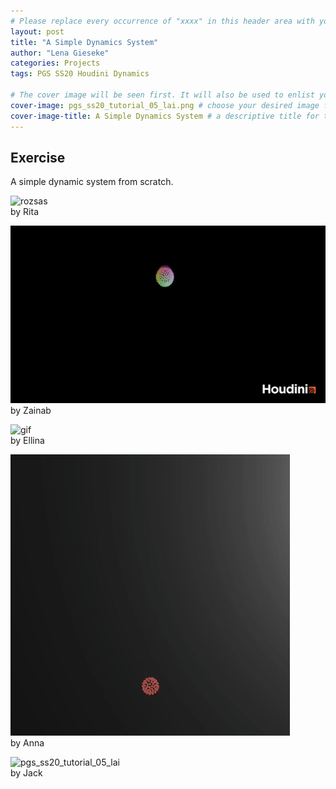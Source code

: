 ```yaml
---
# Please replace every occurrence of "xxxx" in this header area with your personal information.
layout: post
title: "A Simple Dynamics System"
author: "Lena Gieseke"
categories: Projects
tags: PGS SS20 Houdini Dynamics

# The cover image will be seen first. It will also be used to enlist your project amonst others.
cover-image: pgs_ss20_tutorial_05_lai.png # choose your desired image file format — must be supported by web browsers — only one
cover-image-title: A Simple Dynamics System # a descriptive title for the image
---
```


## Exercise

A simple dynamic system from scratch.  

![rozsas](rozsas.gif)  
by Rita  

![pgs_ss20_tutorial_05_tariq](pgs_ss20_tutorial_05_tariq.gif)  
by Zainab  


![gif](gif.gif)  
by Ellina  


![pgs_ss20_tutorial_05_eschenbacher_02](pgs_ss20_tutorial_05_eschenbacher_02.gif)  
by Anna  

![pgs_ss20_tutorial_05_lai](pgs_ss20_tutorial_05_lai.gif)  
by Jack  




